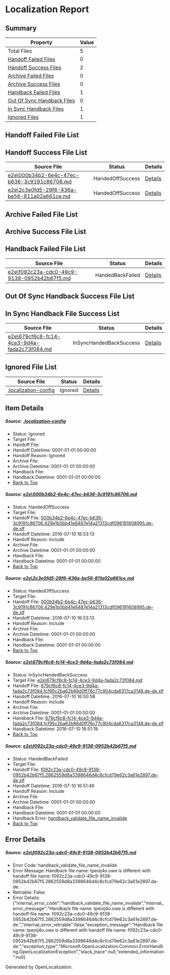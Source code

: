# <a name='report-top'></a> Localization Report

## Summary
 Property | Value 
 -------- | ----- 
 Total Files | 5
[ Handoff Failed Files ](#handoff-failed-list)| 0
[ Handoff Success Files ](#handoff-success-list)| 2
[ Archive Failed Files ](#archive-failed-list)| 0
[ Archive Success Files ](#archive-success-list)| 0
[ Handback Failed Files ](#handback-failed-list)| 1
[ Out Of Sync Handback Files ](#outofsync-handback-success-list)| 0
[ In Sync Handback Files ](#insync-handback-success-list)| 1
[ Ignored Files ](#ignored-list)| 1

## <a name='handoff-failed-list'></a> Handoff Failed File List

## <a name='handoff-success-list'></a> Handoff Success File List
 Source File | Status | Details 
 ----------- | ------ | ------- 
 [e2e\000b34b2-6e4c-47ec-b636-3c9191c86706.md](https://github.com/OpenLocalizationTestOrg/oltest/blob/699af05cb91c0621bf13f71f2f0822472cff8f0c/e2e/000b34b2-6e4c-47ec-b636-3c9191c86706.md) | HandedOffSuccess | [Details](#5190b6db6cb0451c6af1152e09176e04b9927fda1)
 [e2e\2c3e0fd5-29f6-436a-be56-811a02a661ce.md](https://github.com/OpenLocalizationTestOrg/oltest/blob/699af05cb91c0621bf13f71f2f0822472cff8f0c/e2e/2c3e0fd5-29f6-436a-be56-811a02a661ce.md) | HandedOffSuccess | [Details](#5190b6db6cb0451c6af1152e09176e04b9927fda2)

## <a name='archive-failed-list'></a> Archive Failed File List

## <a name='archive-success-list'></a> Archive Success File List

## <a name='handback-failed-list'></a> Handback Failed File List
 Source File | Status | Details 
 ----------- | ------ | ------- 
 [e2e\f092c23a-cdc0-49c9-9138-0952b42b67f5.md](https://github.com/OpenLocalizationTestOrg/oltest/blob/40dd827b7066cea238c1ff3764cad51599be63ca/e2e/f092c23a-cdc0-49c9-9138-0952b42b67f5.md) | HandedBackFailed | [Details](#a534ab70bd34820e69d30695c8bdfaf781eb90264)

## <a name='outofsync-handback-success-list'></a> Out Of Sync Handback Success File List

## <a name='insync-handback-success-list'></a> In Sync Handback File Success List
 Source File | Status | Details 
 ----------- | ------ | ------- 
 [e2e\679cf6c8-fc14-4ce3-9d4a-fada2c73f084.md](https://github.com/OpenLocalizationTestOrg/oltest/blob/f6536c43453004ffa0c48283c04488c1ad34b0f4/e2e/679cf6c8-fc14-4ce3-9d4a-fada2c73f084.md) | InSyncHandedBackSuccess | [Details](#49b7e8ef7051cc9950fb402615948b9a375c34573)

## <a name='ignored-list'></a> Ignored File List
 Source File | Status | Details 
 ----------- | ------ | ------- 
 [.localization-config](https://github.com/OpenLocalizationTestOrg/oltest/blob/699af05cb91c0621bf13f71f2f0822472cff8f0c/.localization-config) | Ignored | [Details](#3d4f252ac210baf56311d7e97dcc2db10974dbd20)

## Item Details
##### <a name='3d4f252ac210baf56311d7e97dcc2db10974dbd20'></a> Source: [.localization-config](https://github.com/OpenLocalizationTestOrg/oltest/blob/699af05cb91c0621bf13f71f2f0822472cff8f0c/.localization-config)
* Status: Ignored
* Target File: 
* Handoff File: 
* Handoff Datetime: 0001-01-01 00:00:00
* Handoff Reason: Ignored
* Archive File: 
* Archive Datetime: 0001-01-01 00:00:00
* Handback File: 
* Handback Datetime: 0001-01-01 00:00:00
* [Back to Top](#report-top)

##### <a name='5190b6db6cb0451c6af1152e09176e04b9927fda1'></a> Source: [e2e\000b34b2-6e4c-47ec-b636-3c9191c86706.md](https://github.com/OpenLocalizationTestOrg/oltest/blob/699af05cb91c0621bf13f71f2f0822472cff8f0c/e2e/000b34b2-6e4c-47ec-b636-3c9191c86706.md)
* Status: HandedOffSuccess
* Target File: 
* Handoff File: [000b34b2-6e4c-47ec-b636-3c9191c86706.429e1b0bb41e8487e14a21313cdf096191608995.de-de.xlf](https://github.com/OpenLocalizationTestOrg/olhandoff-e2e/blob/fa6f017ab0a3b7211e822775580e566e3b03340b/ol-handoff/OpenLocalizationTestOrg/oltest-dede-fly/ci/ht/000b34b2-6e4c-47ec-b636-3c9191c86706.429e1b0bb41e8487e14a21313cdf096191608995.de-de.xlf)
* Handoff Datetime: 2016-07-10 16:53:13
* Handoff Reason: Include
* Archive File: 
* Archive Datetime: 0001-01-01 00:00:00
* Handback File: 
* Handback Datetime: 0001-01-01 00:00:00
* [Back to Top](#report-top)

##### <a name='5190b6db6cb0451c6af1152e09176e04b9927fda2'></a> Source: [e2e\2c3e0fd5-29f6-436a-be56-811a02a661ce.md](https://github.com/OpenLocalizationTestOrg/oltest/blob/699af05cb91c0621bf13f71f2f0822472cff8f0c/e2e/2c3e0fd5-29f6-436a-be56-811a02a661ce.md)
* Status: HandedOffSuccess
* Target File: 
* Handoff File: [000b34b2-6e4c-47ec-b636-3c9191c86706.429e1b0bb41e8487e14a21313cdf096191608995.de-de.xlf](https://github.com/OpenLocalizationTestOrg/olhandoff-e2e/blob/fa6f017ab0a3b7211e822775580e566e3b03340b/ol-handoff/OpenLocalizationTestOrg/oltest-dede-fly/ci/ht/000b34b2-6e4c-47ec-b636-3c9191c86706.429e1b0bb41e8487e14a21313cdf096191608995.de-de.xlf)
* Handoff Datetime: 2016-07-10 16:53:13
* Handoff Reason: Include
* Archive File: 
* Archive Datetime: 0001-01-01 00:00:00
* Handback File: 
* Handback Datetime: 0001-01-01 00:00:00
* [Back to Top](#report-top)

##### <a name='49b7e8ef7051cc9950fb402615948b9a375c34573'></a> Source: [e2e\679cf6c8-fc14-4ce3-9d4a-fada2c73f084.md](https://github.com/OpenLocalizationTestOrg/oltest/blob/f6536c43453004ffa0c48283c04488c1ad34b0f4/e2e/679cf6c8-fc14-4ce3-9d4a-fada2c73f084.md)
* Status: InSyncHandedBackSuccess
* Target File: [e2e\679cf6c8-fc14-4ce3-9d4a-fada2c73f084.md](https://github.com/OpenLocalizationTestOrg/oltest-dede-fly/blob/4c63f7f7281751d367733c12de39e9e60c9e5a21/e2e/679cf6c8-fc14-4ce3-9d4a-fada2c73f084.md)
* Handoff File: [679cf6c8-fc14-4ce3-9d4a-fada2c73f084.fcf95c2ba62b88d0ff76c77c904cda6317ca3148.de-de.xlf](https://github.com/OpenLocalizationTestOrg/olhandoff-e2e/blob/b1b322a9f43f111862b1499a8b4910dc407b1149/ol-handoff/OpenLocalizationTestOrg/oltest-dede-fly/ci/ht/679cf6c8-fc14-4ce3-9d4a-fada2c73f084.fcf95c2ba62b88d0ff76c77c904cda6317ca3148.de-de.xlf)
* Handoff Datetime: 2016-07-10 16:50:58
* Handoff Reason: Include
* Archive File: 
* Archive Datetime: 0001-01-01 00:00:00
* Handback File: [679cf6c8-fc14-4ce3-9d4a-fada2c73f084.fcf95c2ba62b88d0ff76c77c904cda6317ca3148.de-de.xlf](https://github.com/OpenLocalizationTestOrg/olhandback-e2e/blob/1b40e21844636bdffa0ea292f612cb32db8b604b/ol-handback/OpenLocalizationTestOrg/oltest-dede-fly/ci/ht/679cf6c8-fc14-4ce3-9d4a-fada2c73f084.fcf95c2ba62b88d0ff76c77c904cda6317ca3148.de-de.xlf)
* Handback Datetime: 2016-07-10 16:51:19
* [Back to Top](#report-top)

##### <a name='a534ab70bd34820e69d30695c8bdfaf781eb90264'></a> Source: [e2e\f092c23a-cdc0-49c9-9138-0952b42b67f5.md](https://github.com/OpenLocalizationTestOrg/oltest/blob/40dd827b7066cea238c1ff3764cad51599be63ca/e2e/f092c23a-cdc0-49c9-9138-0952b42b67f5.md)
* Status: HandedBackFailed
* Target File: 
* Handoff File: [f092c23a-cdc0-49c9-9138-0952b42b67f5.2862559d8a3398646d4c8cfcd79e62c3a61e2897.de-de.xlf](https://github.com/OpenLocalizationTestOrg/olhandoff-e2e/blob/97eba9a5ec5b25cb6fbed9df720607fbae4eadf2/ol-handoff/OpenLocalizationTestOrg/oltest-dede-fly/ci/ht/f092c23a-cdc0-49c9-9138-0952b42b67f5.2862559d8a3398646d4c8cfcd79e62c3a61e2897.de-de.xlf)
* Handoff Datetime: 2016-07-10 16:51:46
* Handoff Reason: Include
* Archive File: 
* Archive Datetime: 0001-01-01 00:00:00
* Handback File: 
* Handback Datetime: 0001-01-01 00:00:00
* Handback Error: [handback_validate_file_name_invalide](#a534ab70bd34820e69d30695c8bdfaf781eb90264handback_validate_file_name_invalide)
* [Back to Top](#report-top)


## Error Details
##### <a name='a534ab70bd34820e69d30695c8bdfaf781eb90264handback_validate_file_name_invalide'></a> Source: [e2e\f092c23a-cdc0-49c9-9138-0952b42b67f5.md](#a534ab70bd34820e69d30695c8bdfaf781eb90264)
* Error Code: handback_validate_file_name_invalide
* Error Message: Handback file name: tpeoij4o.owe is different with handoff file name: f092c23a-cdc0-49c9-9138-0952b42b67f5.2862559d8a3398646d4c8cfcd79e62c3a61e2897.de-de.
* Retriable: False
* Error Details: {"internal_error_code":"handback_validate_file_name_invalide","internal_error_message":"Handback file name: tpeoij4o.owe is different with handoff file name: f092c23a-cdc0-49c9-9138-0952b42b67f5.2862559d8a3398646d4c8cfcd79e62c3a61e2897.de-de.","internal_error_retriable":false,"exception_message":"Handback file name: tpeoij4o.owe is different with handoff file name: f092c23a-cdc0-49c9-9138-0952b42b67f5.2862559d8a3398646d4c8cfcd79e62c3a61e2897.de-de.","exception_type":"Microsoft.OpenLocalization.Common.ErrorHandling.OpenLocalizationException","stack_trace":null,"extended_information":null}


Generated by OpenLocalization.
